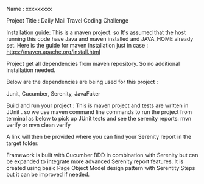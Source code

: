 Name : xxxxxxxxx

Project Title : Daily Mail Travel Coding Challenge 

Installation guide: This is a maven project. so It's assumed that the host running this code have Java and maven installed and JAVA_HOME already set. Here is the guide for maven installation just in case : https://maven.apache.org/install.html

Project get all dependencies from maven repository. So no additional installation needed.

Below are the dependencies are being used for this project :

Junit, Cucumber, Serenity, JavaFaker 

Build and run your project : 
This is maven project and tests are written in JUnit . so we use maven command line commands to run the project from terminal as below to pick up JUnit tests and see the serenity reports:
mvn verify
or mvn clean verify

A link will then be provided where you can find your Serenity report in the target folder.

Framework is built with Cucumber BDD in combination with Serenity but can be expanded to integrate more advanced Serenity report features.  It is created using  basic Page Object Model design pattern with Serentity Steps but it can be improved if needed.